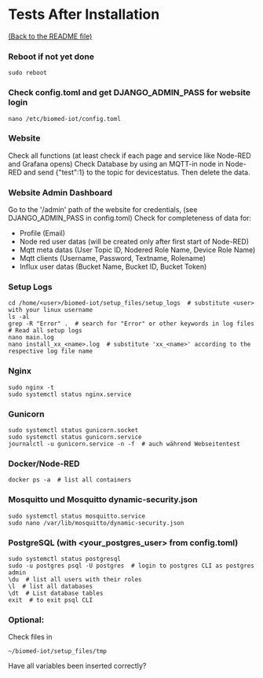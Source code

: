 # Tests After Installation

[(Back to the README file)](../README.md)  

### Reboot if not yet done
	sudo reboot

### Check config.toml and get DJANGO_ADMIN_PASS for website login
	nano /etc/biomed-iot/config.toml

### Website
Check all functions (at least check if each page and service like Node-RED and Grafana opens)
Check Database by using an MQTT-in node in Node-RED and send {"test":1} to the topic for devicestatus. Then delete the data.

### Website Admin Dashboard
Go to the '/admin' path of the website
for credentials, (see DJANGO_ADMIN_PASS in config.toml)
Check for completeness of data for:
- Profile (Email)
- Node red user datas (will be created only after first start of Node-RED)
- Mqtt meta datas (User Topic ID, Nodered Role Name, Device Role Name)
- Mqtt clients (Username, Password, Textname, Rolename)
- Influx user datas (Bucket Name, Bucket ID, Bucket Token)

### Setup Logs
	cd /home/<user>/biomed-iot/setup_files/setup_logs  # substitute <user> with your linux username
	ls -al
	grep -R "Error" .  # search for "Error" or other keywords in log files
	# Read all setup logs
	nano main.log
	nano install_xx_<name>.log  # substitute 'xx_<name>' according to the respective log file name

### Nginx
	sudo nginx -t
	sudo systemctl status nginx.service

### Gunicorn
	sudo systemctl status gunicorn.socket
	sudo systemctl status gunicorn.service
	journalctl -u gunicorn.service -n -f  # auch während Webseitentest

### Docker/Node-RED
	docker ps -a  # list all containers

### Mosquitto und Mosquitto dynamic-security.json
	sudo systemctl status mosquitto.service
	sudo nano /var/lib/mosquitto/dynamic-security.json

### PostgreSQL (with <your_postgres_user> from config.toml)
	sudo systemctl status postgresql
	sudo -u postgres psql -U postgres  # login to postgres CLI as postgres admin
	\du  # list all users with their roles
	\l  # list all databases
	\dt  # List database tables
	exit  # to exit psql CLI

### Optional:
Check files in 
```
~/biomed-iot/setup_files/tmp
```
Have all variables been inserted correctly?
